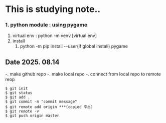 # This is studying note.. 
### 1. python module : using pygame
1. virtual env : python -m venv [virtual env]
2. install 
   1. python -m pip install --user(if global install) pygame


## Date 2025. 08.14
-. make github repo
-. make local repo
-. connect from local repo to remote reop

```
$ git init
$ git status
$ git add . 
$ git commit -m "commit message"
$ git remote add origin ***(copied 주소)
$ git remote -v
$ git push origin master
```

